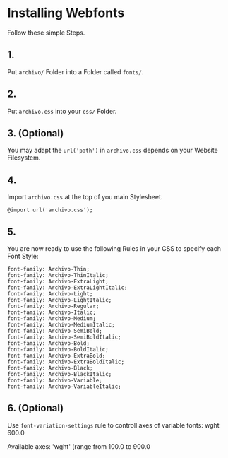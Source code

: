 # Installing Webfonts
Follow these simple Steps.

## 1.
Put `archivo/` Folder into a Folder called `fonts/`.

## 2.
Put `archivo.css` into your `css/` Folder.

## 3. (Optional)
You may adapt the `url('path')` in `archivo.css` depends on your Website Filesystem.

## 4.
Import `archivo.css` at the top of you main Stylesheet.

```
@import url('archivo.css');
```

## 5.
You are now ready to use the following Rules in your CSS to specify each Font Style:
```
font-family: Archivo-Thin;
font-family: Archivo-ThinItalic;
font-family: Archivo-ExtraLight;
font-family: Archivo-ExtraLightItalic;
font-family: Archivo-Light;
font-family: Archivo-LightItalic;
font-family: Archivo-Regular;
font-family: Archivo-Italic;
font-family: Archivo-Medium;
font-family: Archivo-MediumItalic;
font-family: Archivo-SemiBold;
font-family: Archivo-SemiBoldItalic;
font-family: Archivo-Bold;
font-family: Archivo-BoldItalic;
font-family: Archivo-ExtraBold;
font-family: Archivo-ExtraBoldItalic;
font-family: Archivo-Black;
font-family: Archivo-BlackItalic;
font-family: Archivo-Variable;
font-family: Archivo-VariableItalic;

```
## 6. (Optional)
Use `font-variation-settings` rule to controll axes of variable fonts:
wght 600.0

Available axes:
'wght' (range from 100.0 to 900.0


